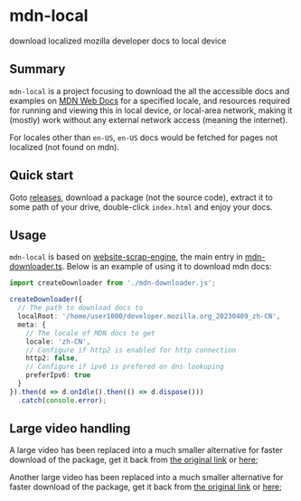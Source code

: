 # mdn-local
download localized mozilla developer docs to local device

## Summary

`mdn-local` is a project focusing to download the all the accessible docs and examples on [MDN Web Docs](https://developer.mozilla.org/) for a specified locale, and resources required for running and viewing this in local device, or local-area network, making it (mostly) work without any external network access (meaning the internet).

For locales other than `en-US`, `en-US` docs would be fetched for pages not localized (not found on mdn).

## Quick start

Goto [releases](https://github.com/website-local/mdn-local/releases), download a package (not the source code), extract it to some path of your drive, double-click `index.html` and enjoy your docs.

## Usage

`mdn-local` is based on [website-scrap-engine](https://github.com/website-local/website-scrap-engine), the main entry in [mdn-downloader.ts](https://github.com/website-local/mdn-local/blob/0.4.0/src/mdn/mdn-downloader.ts). Below is an example of using it to download mdn docs:

```typescript
import createDownloader from './mdn-downloader.js';

createDownloader({
  // The path to download docs to
  localRoot: '/home/user1000/developer.mozilla.org_20230409_zh-CN',
  meta: {
    // The locale of MDN docs to get
    locale: 'zh-CN',
    // Configure if http2 is enabled for http connection
    http2: false,
    // Configure if ipv6 is prefered on dns lookuping
    preferIpv6: true
  }
}).then(d => d.onIdle().then(() => d.dispose()))
  .catch(console.error);

```

## Large video handling

A large video has been replaced into a much smaller alternative for faster download of the package, get it back from [the original link](https://archive.org/download/BigBuckBunny_124/Content/big_buck_bunny_720p_surround.mp4) or [here](https://github.com/website-local/assets/releases/download/mdn-local/big_buck_bunny_720p_surround.mp4);

Another large video has been replaced into a much smaller alternative for faster download of the package, get it back from [the original link](https://archive.org/download/ElephantsDream/ed_hd.ogv) or [here](https://github.com/website-local/assets/releases/download/mdn-local/ed_hd.ogv);
